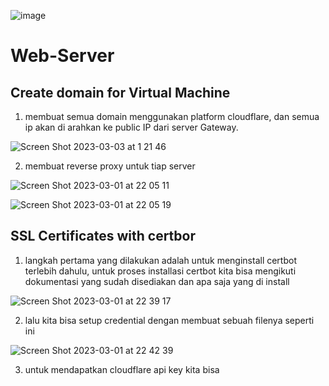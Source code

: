 ![image](https://user-images.githubusercontent.com/68781074/221351341-ca262a3f-4737-40f4-8bb2-8840342288ec.png)

# Web-Server

## Create domain for Virtual Machine

1. membuat semua domain menggunakan platform cloudflare, dan semua ip akan di arahkan ke public IP dari server Gateway.

![Screen Shot 2023-03-03 at 1 21 46](https://user-images.githubusercontent.com/68781074/222517861-d6eba723-08f0-459e-ab93-c9b66b5ce9b4.png)

2. membuat reverse proxy untuk tiap server

![Screen Shot 2023-03-01 at 22 05 11](https://user-images.githubusercontent.com/68781074/222518034-314e13ca-eb7d-45f5-a95e-4c56dbfe20a5.png)

![Screen Shot 2023-03-01 at 22 05 19](https://user-images.githubusercontent.com/68781074/222518066-0ea942fd-cd83-4b6a-b0b8-b269e2a6620e.png)

## SSL Certificates with certbor

1. langkah pertama yang dilakukan adalah untuk menginstall certbot terlebih dahulu, untuk proses installasi certbot kita bisa mengikuti dokumentasi yang sudah disediakan dan apa saja yang di install

![Screen Shot 2023-03-01 at 22 39 17](https://user-images.githubusercontent.com/68781074/222518733-71fdf809-d641-48fe-ac54-0d37b9083448.png)

2. lalu kita bisa setup credential dengan membuat sebuah filenya seperti ini 

![Screen Shot 2023-03-01 at 22 42 39](https://user-images.githubusercontent.com/68781074/222519204-d14ee2a4-15cc-4ebf-962d-b7b1eeeaaa13.png)

3. untuk mendapatkan cloudflare api key kita bisa














